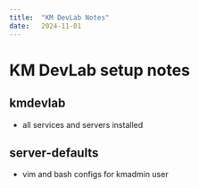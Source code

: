 ```yaml
---
title:  "KM DevLab Notes"
date:   2024-11-01
---
```


# KM DevLab setup notes

## kmdevlab

- all services and servers installed

## server-defaults

- vim and bash configs for kmadmin user
